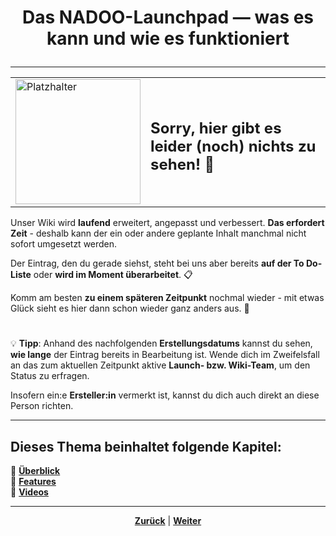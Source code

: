 # <p align="center">Das NADOO-Launchpad — was es kann und wie es funktioniert</p>
 

<!--
Fertigen Guide später (oder, wenn einfacher, direkt) inhaltlich logisch aufteilen und in die Platzhalter-READMEs übertragen // hier nur Einleitungstext + Kapitelübersicht // Ordnernamen / Überschriften / Aufteilung ggf. anpassen - sind alles nur Vorschläge;


Mögliche Inhalte / zu beantwortende Fragen:


1) Was ist das NADOO-Launchpad?


2) Wie installiere ich das NADOO-Launchpad?

-> hier Einleitungen aus dem Launchpad-README per Copy/Paste erneut einfügen


3) Welche Funktionen/Komponenten hat das NADOO-Launchpad und welchen Zweck erfüllen sie?

-> ggf. hier auch die Zielgruppe angeben - *für wen* wird der Zweck erfüllt?


4) Wie nutze ich die einzelnen Funktionen des NADOO-Launchpads?

-> wichtig ist, dass die Funktionen nicht nur aufgelistet und erklärt wird, wofür/für wen sie sind, sondern auch, WIE man diese dann richtig anwendet
-> hier sollte die Funktion der Zeiterfassung aufgenommen und umfassend erklärt werden


5) idealerweise zum jeweiligen Inhalt passende Screenshots der Benutzeroberfläche integrieren, um den Guide verständlicher und "verdaulicher" zu machen

-->

---

<div align="center">
  <table>
    <tr>
      <td>
        <img src="https://github.com/user-attachments/assets/69b70f12-916c-4167-8920-c6055f5903d5" alt="Platzhalter" width="200">
      </td>
      <td>
        <h2>Sorry, hier gibt es leider (noch) nichts zu sehen! 👀</h2>
      </td>
    </tr>
  </table>
</div>

Unser Wiki wird **laufend** erweitert, angepasst und verbessert. **Das erfordert Zeit** - deshalb kann der ein oder andere geplante Inhalt manchmal nicht sofort umgesetzt werden.

Der Eintrag, den du gerade siehst, steht bei uns aber bereits **auf der To Do-Liste** oder **wird im Moment überarbeitet**. 📋

Komm am besten **zu einem späteren Zeitpunkt** nochmal wieder - mit etwas Glück sieht es hier dann schon wieder ganz anders aus. 🚀

#

💡 **Tipp**: Anhand des nachfolgenden **Erstellungsdatums** kannst du sehen, **wie lange** der Eintrag bereits in Bearbeitung ist. Wende dich im Zweifelsfall an das zum aktuellen Zeitpunkt aktive **Launch- bzw. Wiki-Team**, um den Status zu erfragen.

Insofern ein:e **Ersteller:in** vermerkt ist, kannst du dich auch direkt an diese Person richten.

---

**Dieses Thema beinhaltet folgende Kapitel:**
---

🔹 [**Überblick**](/docs/04-tools/03-intellij/01-ueberblick/README.md) </br>
🔹 [**Features**](/docs/04-tools/03-intellij/02-installation/README.md) </br>
🔹 [**Videos**](/docs/04-tools/03-intellij/02-installation/README.md) </br>

---

<p align="center">
<a href="/docs/04-tools/05-terminal/README.md"><strong>Zurück</strong></a> | 
<a href="/docs/04-tools/06-launchpad/01-ueberblick/README.md"><strong>Weiter</strong></a>
</p>